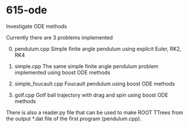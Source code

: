 # 615-ode
Investigate ODE methods

Currently there are 3 problems implemented

0. pendulum.cpp
Simple finite angle pendulum using explicit Euler, RK2, RK4

1. simple.cpp 
The same simple finite angle pendulum problem implemented 
using boost ODE methods

2. simple_foucault.cpp
Foucault pendulum using boost ODE methods

3. golf.cpp
Golf ball trajectory with drag and spin using boost ODE methods

There is also a reader.py file that can be used to make ROOT TTrees 
from the output *.dat file of the first program (pendulum.cpp).
